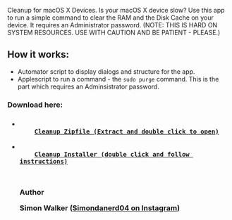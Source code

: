 Cleanup for macOS X Devices.
Is your macOS X device slow? Use this app to run a simple command to clear the RAM and the Disk Cache on your device.
It requires an Administrator password. (NOTE: THIS IS HARD ON SYSTEM RESOURCES. USE WITH CAUTION AND BE PATIENT - PLEASE.)

<h2>How it works:</h2>
<ul>
  <li>Automator script to display dialogs and structure for the app.</li>
  <li>Applescript to run a command - the <code>sudo purge</code> command. This is the part which requires an Adminsistrator password.</li>
</ul>

<h3>Download here:<h3>
  <ul>
   
   <li>
  <code>
    <a href="https://github.com/lucasburlingham/Cleanup-for-MacOS-X/raw/master/Cleanup.app.zip">Cleanup Zipfile (Extract and double click to open)</a>
      </code>
    </li>
   
   <li>
  <code>
    <a href="https://github.com/lucasburlingham/Cleanup-for-Mac-OS-X/raw/master/cleanup-app-installer.pkg">Cleanup Installer (double click and follow instructions)</a>
      </code>
    </li>
   
<br>
<footer>
<p>Author</p>
<b>Simon Walker </b>(<a href="https://instagram.com/simondanerd04">Simondanerd04 on Instagram</a>)
  </footer>
